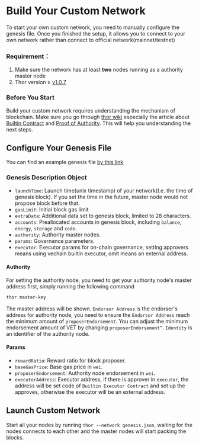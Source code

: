 # Build Your Custom Network

To start your own custom network, you need to manually configure the genesis file. Once you finished the setup, it allows you to connect to your own network rather than connect to official network(mainnet/testnet)

### Requirement：

1. Make sure the network has at least **two** nodes running as a authority master node
2. Thor version ≥ [v1.0.7](https://github.com/vechain/thor/releases/tag/v1.0.7)

### Before You Start

Build your custom network requires understanding the mechanism of blockchain. Make sure you go through [thor wiki](https://github.com/vechain/thor/wiki) especially the article about [Builtin Contract](https://github.com/vechain/thor/wiki/Builtin-Contract) and [Proof of Authority](https://github.com/vechain/thor/wiki/Proof-of-Authority). This will help you understanding the next steps.


## Configure Your Genesis File

You can find an example genesis file [by this link](https://github.com/vechain/thor/blob/master/genesis/example.json)

### Genesis Description Object

+ `launchTime`: Launch time(unix timestamp) of your network(I.e. the time of genesis block). If you set the time in the future, master node would not propose block before that.
+ `gasLimit`: Initial block gas limit
+ `extraData`: Additional data set to genesis block, limited to 28 characters.
+ `accounts`: Preallocated accounts in genesis block, including `balance`, `energy`, `storage` and `code`.
+ `authority`: Authority master nodes.
+ `params`: Governance parameters.
+ `executor`: Executor params for on-chain governance, setting approvers means using vechain builtin executor, omit means an external address.

#### Authority

For setting the authority node, you need to get your authority node's master address first, simply running the following command

``` bash
thor master-key
``` 

The master address will be shown. `Endorsor Address` is the endorser's address for authority node, you need to ensure the `Endorsor Address`  reach the minimum amount of `proposerEndorsement`. You can adjust the minimum endorsement amount of VET by changing `proposerEndorsement”`. `Identity` is an identifier of the authority node.

#### Params

- `rewardRatio`: Reward ratio for block proposer.
- `baseGasPrice`: Base gas price in `wei`.
- `proposerEndorsement`: Authority node endorsement in `wei`.
- `executorAddress`: Executor address, if there is approver in `executor`, the address will be set code of `Builtin Executor Contract` and set up the approves, otherwise the executor will be an external address.

## Launch Custom Network 

Start all your nodes by running `thor --network genesis.json`, waiting for the nodes connects to each other and the master nodes will start packing the blocks.
